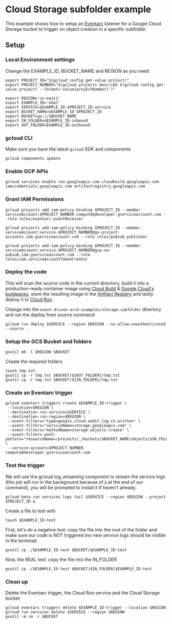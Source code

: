 # Cloud Storage subfolder example
This example shows how to setup an [Eventarc](https://cloud.google.com/eventarc) listener for a Google Cloud Storage bucket to trigger on object creation in a specific subfolder.

## Setup
### Local Environment settings
Change the EXAMPLE_ID, BUCKET_NAME and REGION as you need:
```
export PROJECT_ID="$(gcloud config get-value project)"
export PROJECT_NUMBER="$(gcloud projects describe $(gcloud config get-value project) --format='value(projectNumber)')"

export REGION='us-east1'
export EXAMPLE_ID='eda1'
export SERVICE=$EXAMPLE_ID-$PROJECT_ID-service
export BUCKET_NAME=$EXAMPLE_ID-$PROJECT_ID
export BUCKET=gs://$BUCKET_NAME
export IN_FOLDER=$EXAMPLE_ID-inbound
export OUT_FOLDER=EXAMPLE_ID-outbound
```
### gcloud CLI 
Make sure you have the latest ```gcloud``` SDK and components
```
gcloud components update
```

### Enable GCP APIs
```
gcloud services enable run.googleapis.com cloudbuild.googleapis.com iamcredentials.googleapis.com artifactregistry.googleapis.com

```

### Grant IAM Permissions
```
gcloud projects add-iam-policy-binding $PROJECT_ID --member serviceAccount:$PROJECT_NUMBER-compute@developer.gserviceaccount.com --role roles/eventarc.eventReceiver

gcloud projects add-iam-policy-binding $PROJECT_ID --member serviceAccount:service-$PROJECT_NUMBER@gs-project-accounts.iam.gserviceaccount.com --role roles/pubsub.publisher

gcloud projects add-iam-policy-binding $PROJECT_ID --member serviceAccount:service-$PROJECT_NUMBER@gcp-sa-pubsub.iam.gserviceaccount.com --role roles/iam.serviceAccountTokenCreator
```

### Deploy the code
This will scan the source code in the current directory, build it into a production-ready container image using [Cloud Build](https://cloud.google.com/build) & [Google Cloud's buildpacks](https://cloud.google.com/docs/buildpacks/overview), store the resulting image in the [Artifact Registry](https://cloud.google.com/artifact-registry) and lastly deploy it to [Cloud Run](https://cloud.google.com/run).

Change into the ```event-driven-arch-examples/storage-subfolder``` directory and run the deploy from source command:
```
gcloud run deploy $SERVICE --region $REGION --no-allow-unauthenticated --source .
```

### Setup the GCS Bucket and folders
```
gsutil mb -l $REGION $BUCKET
```

Create the required folders
```
touch tmp.txt
gsutil cp -r tmp.txt $BUCKET/${OUT_FOLDER}/tmp.txt
gsutil cp -r tmp.txt $BUCKET/${IN_FOLDER}/tmp.txt
```

### Create an Eventarc trigger
```
gcloud eventarc triggers create $EXAMPLE_ID-trigger \
 --location=$REGION \
 --destination-run-service=$SERVICE \
 --destination-run-region=$REGION \
 --event-filters="type=google.cloud.audit.log.v1.written" \
 --event-filters="serviceName=storage.googleapis.com" \
 --event-filters="methodName=storage.objects.create" \
 --event-filters-path-pattern="resourceName=/projects/_/buckets/$BUCKET_NAME/objects/$IN_FOLDER/*" \
 --service-account=$PROJECT_NUMBER-compute@developer.gserviceaccount.com
```

### Test the trigger
We will use the gcloud log_streaming component to stream the service logs (this job will run in the background because of ```&``` at the end of our command), you will be prompted to install it if haven't already. 
```
gcloud beta run services logs tail $SERVICE --region $REGION --project $PROJECT_ID &
```

Create a file to test with
```
touch $EXAMPLE_ID-test
```

First, let's do a negative test: copy the file into the root of the folder and make sure our code is NOT triggered (no new service logs should be visible in the terminal)
```
gsutil cp ./$EXAMPLE_ID-test $BUCKET/$EXAMPLE_ID-test
```

Now, the REAL test: copy the file into the IN_FOLDER
```
gsutil cp ./$EXAMPLE_ID-test $BUCKET/$IN_FOLDER/$EXAMPLE_ID-test
```

### Clean up
Delete the Eventarc trigger, the Cloud Run service and the Cloud Storage bucket
```
gcloud eventarc triggers delete $EXAMPLE_ID-trigger --location $REGION
gcloud run services delete $SERVICE --region $REGION
gsutil -m rm -r $BUCKET
```


